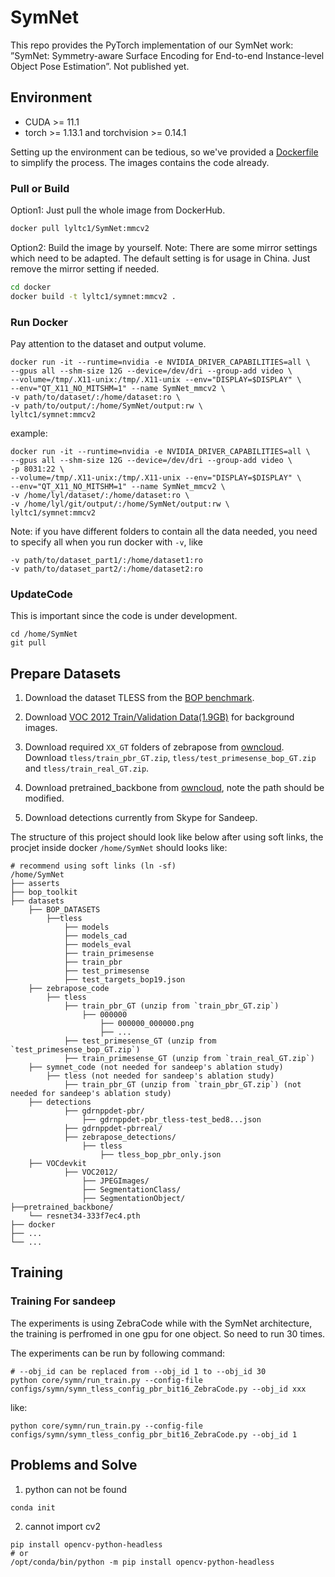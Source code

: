 # SymNet
This repo provides the PyTorch implementation of our SymNet work:
”SymNet: Symmetry-aware Surface Encoding for End-to-end Instance-level Object Pose Estimation”. Not published yet.

## Environment
- CUDA >= 11.1
- torch >= 1.13.1 and torchvision >= 0.14.1

Setting up the environment can be tedious, so we've provided a [Dockerfile](./docker/Dockerfile) to simplify the process. The images contains the code already.

### Pull or Build 
Option1: Just pull the whole image from DockerHub.
```bash
docker pull lyltc1/SymNet:mmcv2
```
Option2: Build the image by yourself.
Note: There are some mirror settings which need to be adapted. The default setting is for usage in China. Just remove the mirror setting if needed.
```bash
cd docker
docker build -t lyltc1/symnet:mmcv2 .
```
### Run Docker
Pay attention to the dataset and output volume.
```
docker run -it --runtime=nvidia -e NVIDIA_DRIVER_CAPABILITIES=all \
--gpus all --shm-size 12G --device=/dev/dri --group-add video \
--volume=/tmp/.X11-unix:/tmp/.X11-unix --env="DISPLAY=$DISPLAY" \
--env="QT_X11_NO_MITSHM=1" --name SymNet_mmcv2 \
-v path/to/dataset/:/home/dataset:ro \
-v path/to/output/:/home/SymNet/output:rw \
lyltc1/symnet:mmcv2
```
example:
```
docker run -it --runtime=nvidia -e NVIDIA_DRIVER_CAPABILITIES=all \
--gpus all --shm-size 12G --device=/dev/dri --group-add video \
-p 8031:22 \
--volume=/tmp/.X11-unix:/tmp/.X11-unix --env="DISPLAY=$DISPLAY" \
--env="QT_X11_NO_MITSHM=1" --name SymNet_mmcv2 \
-v /home/lyl/dataset/:/home/dataset:ro \
-v /home/lyl/git/output/:/home/SymNet/output:rw \
lyltc1/symnet:mmcv2
```

Note: if you have different folders to contain all the data needed,
you need to specify all when you run docker with ```-v```, like 

```
-v path/to/dataset_part1/:/home/dataset1:ro
-v path/to/dataset_part2/:/home/dataset2:ro
```

### UpdateCode
This is important since the code is under development.

```
cd /home/SymNet
git pull
```

## Prepare Datasets
1. Download the dataset TLESS from the [BOP benchmark](https://bop.felk.cvut.cz/datasets/). 

2. Download [VOC 2012 Train/Validation Data(1.9GB)](https://pjreddie.com/projects/pascal-voc-dataset-mirror/) for background images.

3. Download required `XX_GT` folders of zebrapose from [owncloud](https://cloud.dfki.de/owncloud/index.php/s/zT7z7c3e666mJTW).
Download `tless/train_pbr_GT.zip`, `tless/test_primesense_bop_GT.zip` and `tless/train_real_GT.zip`.

4. Download pretrained_backbone from [owncloud](https://cloud.dfki.de/owncloud/index.php/s/zT7z7c3e666mJTW), note the path should be modified.

5. Download detections currently from Skype for Sandeep.

The structure of this project should look like below after using soft links, the procjet inside docker ```/home/SymNet``` should looks like:
```
# recommend using soft links (ln -sf)
/home/SymNet
├── asserts
├── bop_toolkit
├── datasets
    ├── BOP_DATASETS
        ├──tless
            ├── models
            ├── models_cad
            ├── models_eval
            ├── train_primesense
            ├── train_pbr
            ├── test_primesense
            ├── test_targets_bop19.json
    ├── zebrapose_code
        ├── tless
            ├── train_pbr_GT (unzip from `train_pbr_GT.zip`)
                ├── 000000
                    ├── 000000_000000.png
                    ├── ...
            ├── test_primesense_GT (unzip from `test_primesense_bop_GT.zip`)
            ├── train_primesense_GT (unzip from `train_real_GT.zip`)
    ├── symnet_code (not needed for sandeep's ablation study)
        ├── tless (not needed for sandeep's ablation study)
            ├── train_pbr_GT (unzip from `train_pbr_GT.zip`) (not needed for sandeep's ablation study)
    ├── detections
            ├── gdrnppdet-pbr/
                ├── gdrnppdet-pbr_tless-test_bed8...json
            ├── gdrnppdet-pbrreal/
            ├── zebrapose_detections/
                ├── tless
                    ├── tless_bop_pbr_only.json
    ├── VOCdevkit
            ├── VOC2012/
                ├── JPEGImages/
                ├── SegmentationClass/
                ├── SegmentationObject/
├──pretrained_backbone/
    └── resnet34-333f7ec4.pth
├── docker
├── ...
└── ...
```

## Training
### Training For sandeep
The experiments is using ZebraCode while with the SymNet architecture, 
the training is perfromed in one gpu for one object. So need to run 30 times.

The experiments can be run by following command:
```
# --obj_id can be replaced from --obj_id 1 to --obj_id 30
python core/symn/run_train.py --config-file configs/symn/symn_tless_config_pbr_bit16_ZebraCode.py --obj_id xxx
```
like:
```
python core/symn/run_train.py --config-file configs/symn/symn_tless_config_pbr_bit16_ZebraCode.py --obj_id 1
```

<!-- Specify the config-file and the object need to be trained, also the gpus to be used if needed.
Train in one gpu：
```python
# train tless-obj01 in one gpu
python core/symn/run_train.py --config-file configs/symn/tless/symn_tless_config.py --obj_id 4
```
Train in mulit-gpu：
```python
# train tless-obj04 in six gpus
CUDA_VISIBLE_DEVICES=0,1,2,3,4,5 python core/symn/run_train.py --config-file configs/symn/tless/symn_tless_config.py --gpus 0 1 2 3 4 5 --obj_id 4
# train ycbv-obj01 in eight gpus, train 10bits SymCode in pbr setting
CUDA_VISIBLE_DEVICES=0,1,2,3,4,5,6,7 python core/symn/run_train.py --config-file configs/symn/ycbv/symn_ycbv_config_bit10_pbr.py --gpus 0 1 2 3 4 5 6 7 --obj_id 1
```
Some more args explained:
```python
--small_dataset  # Train in smaller dataset for debug
```

## Evaluation
the output of training is a fold with time saved in `SymNet/output/`
```python
python core/symn/run_evaluate.py --eval_folder output/SymNet_tless_obj4_20221225_171440
```
More args explained:
```python
``` -->

## Problems and Solve
1. python can not be found
```shell
conda init
```
2. cannot import cv2
```shell
pip install opencv-python-headless
# or
/opt/conda/bin/python -m pip install opencv-python-headless
```

<!-- Datasets should be prepared in ```path/to/dataset/```, so that it can be found in container. 

For me, ```path/to/dataset/``` is ```/home/lyl/dataset/```, the structure of dataset, aftar decompression:
```
/home/lyl/dataset/
    ├── pbr
        ├── tless
            ├── models
            ├── train_pbr
            ├── test_primesense
            ├── test_targets_bop19.json
    ├── VOCdevkit
        ├── VOC2012/
            ├── JPEGImages/
            ├── SegmentationClass/
            ├── SegmentationObject/
    ├── zebrapose
        ├── zebrapose_code/
            ├── tless
                ├── train_pbr_GT
                ├── train_primesense_GT
                ├── test_primesense_GT
    ├── symnet
        ├── detections
            ├── gdrnppdet-pbr/
                ├── gdrnppdet-pbr_tless-test_bed8...json
            ├── gdrnppdet-pbrreal/
            ├── zebrapose_detections/
                ├── tless
                    ├── tless_bop_pbr_only.json
    ├── pretrained_backbone
        ├──resnet
            ├──resnet34-333f7ec4.pth
``` -->
<!-- Here are some command to make the softlink to the project ```/home/SymNet/```
1. link pretrained_backbone
```
ln -s /home/dataset/pretrained_backbone/resnet/resnet34-333f7ec4.pth \
/home/SymNet/pretrained_backbone/
```
2. link bop dataset
```
ln -s /home/dataset/pbr/tless/ /home/SymNet/datasets/BOP_DATASETS/
``` 
3. link detections
```
ln -s /home/dataset/symnet/detections/* /home/SymNet/datasets/detections/
```
4. link VOC
```
ln -s /home/dataset/VOCdevkit/* /home/SymNet/datasets/VOCdevkit/
```
5. link zebrapose_code
```
ln -s /home/dataset/zebrapose/zebrapose_code/tless/ /home/SymNet/datasets/zebrapose_code/
```
6. link symnet_code (not needed for Sandeep)
```
ln -s /home/dataset/symnet/binary_code/tless/ /home/SymNet/datasets/symnet_code/
```
7. All the above path is defined in ```core/symn/MetaInfo.py```. If there exists some path error, check it or change it.


#### SoftLink for another dataset (not needed for Sandeep)
Use icbin as an example:

1. link bop dataset (not needed for Sandeep)
```
ln -s /home/dataset/pbr/icbin/ /home/SymNet/datasets/BOP_DATASETS/
``` 
2. link symnet_code (not needed for Sandeep)
```
ln -s /home/dataset/symnet/binary_code/icbin/ /home/SymNet/datasets/symnet_code/
```
3. (optional)link zebrapose_code (not needed for Sandeep)
```
ln -s /home/dataset/zebrapose/zebrapose_code/icbin/ /home/SymNet/datasets/zebrapose_code/
``` -->

